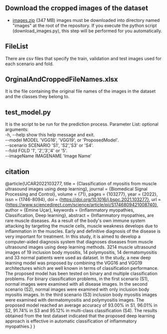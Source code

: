 ## Download the cropped images of the dataset
* [images.zip](https://drive.google.com/file/d/1z5XCOOi0-Yz5UTbmKm6egRgW5ukVrUvf) (347 MB)
images must be downloaded into directory named "images"  at the root of the repository. If you execute the python script (download_images.py), this step will be performed for you automatically.

## FileList
There are csv files that specify the train, validation and test images used for each scenario and fold.

## OrginalAndCroppedFileNames.xlsx 
It is the file containing the original file names of the images in the dataset and the classes they belong to. 
   
## test_model.py
It is the script to be run for the prediction process. Parameter List:
optional arguments:<br />
  -h, --help            show this help message and exit. <br />
  --model MODEL         'VGG16', 'VGG19', or 'ProposedModel'. <br />
  --scenario SCENARIO   'S1', 'S2','S3' or 'S4'. <br />
  --fold FOLD           '1', '2','3','4' or '5'. <br />
  --imageName IMAGENAME 'Image Name'

## citation
@article{UCAR2022103277,
title = {Classification of myositis from muscle ultrasound images using deep learning},
journal = {Biomedical Signal Processing and Control},
volume = {71},
pages = {103277},
year = {2022},
issn = {1746-8094},
doi = {https://doi.org/10.1016/j.bspc.2021.103277},
url = {https://www.sciencedirect.com/science/article/pii/S1746809421008740},
author = {Emine Uçar},
keywords = {Inflammatory myopathies, Classification, Deep learning},
abstract = {Inflammatory myopathies, are rare muscle diseases. As a result of the body's own immune system attacking by targeting the muscle cells, muscle weakness develops due to inflammation in the muscles. Early and definitive diagnosis of the disease is very important for treatment. In this study, it is aimed to develop a computer-aided diagnosis system that diagnoses diseases from muscle ultrasound images using deep learning methods. 3214 muscle ultrasound images of 19 inclusion body myositis, 14 polymyositis, 14 dermatomyositis and 33 normal patients were used as dataset. In the study, a new deep learning model was proposed by combining the VGG16 and VGG19 architectures which are well known in terms of classification performance. The proposed model has been tested on binary and multiple classification problems. For binary classification problems, in the first scenario (S1), normal images were examined with all disease images. In the second scenario (S2), normal images were examined with only inclusion body myositis images. In the third scenario (S3) inclusion body myositis images were examined with dermatomyositis and polymyositis images. The proposed model reached an average accuracy of 93.00% in S1, 96.01% in S2, 91.74% in S3 and 95.12% in multi-class classification (S4). The results obtained from the test dataset indicated that the proposed deep learning approach is effective in automatic classification of inflammatory myopathies.}
}
